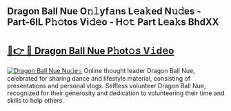 ## Dragon Ball Nue O𝚗𝚕yf𝚊ns L𝚎a𝚔ed N𝚞𝚍es - Part-6IL P𝚑𝚘tos Vi𝚍𝚎o - H𝚘𝚝 Part L𝚎a𝚔s BhdXX

# <h2><a href="http://kfanr3.oniu.top/?m=Dragon+Ball+Nue">🔗👉 🔴 Dragon Ball Nue P𝚑ot𝚘𝚜 V𝚒d𝚎o</a></h2>

[![Dragon Ball Nue Nu𝚍e𝚜](https://i.imgur.com/0qMVB7G.gif)](http://kfanr3.oniu.top/?m=Dragon+Ball+Nue)
Online thought leader Dragon Ball Nue, celebrated for sharing dance and lifestyle material, consisting of presentations and personal vlogs. Selfless volunteer Dragon Ball Nue, recognized for their generosity and dedication to volunteering their time and skills to help others.  

